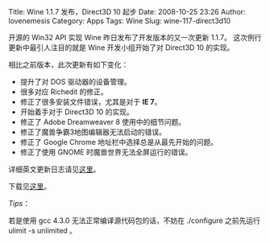 Title: Wine 1.1.7 发布，Direct3D 10 起步
Date: 2008-10-25 23:26
Author: lovenemesis
Category: Apps
Tags: Wine
Slug: wine-117-direct3d10

开源的 Win32 API 实现 Wine 昨日发布了开发版本的又一次更新 1.1.7。
这次例行更新中最引人注目的就是 Wine 开发小组开始了对 Direct3D 10
的实现。

相比之前版本，此次更新有如下变化：

-   提升了对 DOS 驱动器的设备管理。
-   很多对应 Richedit 的修正。
-   修正了很多安装文件错误，尤其是对于 **IE 7**。
-   开始着手对于 Direct3D 10 的实现。
-   修正了 Adobe Dreamweaver 8 使用中的细节问题。
-   修正了魔兽争霸3地图编辑器无法启动的错误。
-   修正了 Google Chrome 地址栏中选择总是从最先开始的问题。
-   修正了使用 GNOME 时魔兽世界无法全屏运行的错误。

详细英文更新日志请见[这里](http://www.winehq.org/?announce=1.1.7)。

下载见[这里](http://prdownloads.sourceforge.net/wine/wine-1.1.7.tar.bz2)。

*Tips*：

若是使用 gcc 4.3.0 无法正常编译源代码包的话，不妨在 ./configure
之前先运行 ulimit -s unlimited 。
